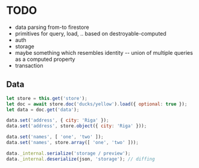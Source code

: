 # TODO

* data parsing from-to firestore
* primitives for query, load, .. based on destroyable-computed
* auth
* storage
* maybe something which resembles identity -- union of multiple queries as a computed property
* transaction

## Data

``` javascript
let store = this.get('store');
let doc = await store.doc('ducks/yellow').load({ optional: true });
let data = doc.get('data');

data.set('address', { city: 'Riga' });
data.set('address', store.object({ city: 'Riga' }));

data.set('names', [ 'one', 'two' ]);
data.set('names', store.array([ 'one', 'two' ]));

data._internal.serialize('storage / preview');
data._internal.deserialize(json, 'storage'); // diffing
```

